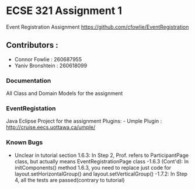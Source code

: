 ECSE 321 Assignment 1
====
Event Registration Assignment
https://github.com/cfowlie/EventRegistration

## Contributors :  
- Connor Fowlie :  260687955
- Yaniv Bronshtein : 260618099

### Documentation
All Class and Domain Models for the assignment

### EventRegistation
Java Eclipse Project for the assignment
Plugins:
	- Umple Plugin : http://cruise.eecs.uottawa.ca/umple/

### Known Bugs
- Unclear in tutorial section 1.6.3: In Step 2, Prof. refers to ParticipantPage class, but actually means EventRegistrationPage class
-1.6.3 (Cont'd): In initComponents() method 1.6.3, you need to replace just code for layout.setHorizontalGroup() and layout.setVerticalGroup()
-1.7.2: In Step 4, all the tests are passed(contrary to tutorial)